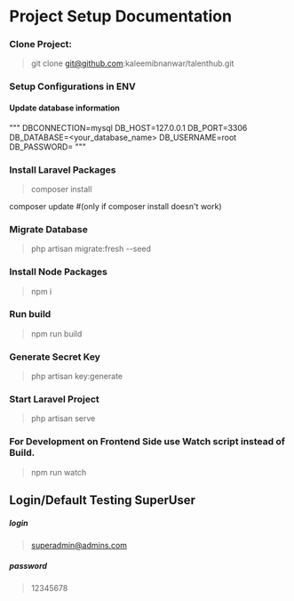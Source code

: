 # Project Setup Documentation

### Clone Project:
> git clone git@github.com:kaleemibnanwar/talenthub.git

### Setup Configurations in ENV

#### Update database information
"""
DBCONNECTION=mysql
DB_HOST=127.0.0.1
DB_PORT=3306
DB_DATABASE=<your_database_name>
DB_USERNAME=root
DB_PASSWORD=
"""

### Install Laravel Packages

> composer install

composer update  #(only if composer install doesn't work) 

### Migrate Database

> php artisan migrate:fresh --seed

### Install Node Packages

> npm i

### Run build

> npm run build

### Generate Secret Key 
 
 > php artisan key:generate

### Start Laravel Project

> php artisan serve 



### For Development on Frontend Side use Watch script instead of Build.
> npm run watch 




## Login/Default Testing SuperUser
##### login
> superadmin@admins.com
##### password
> 12345678
